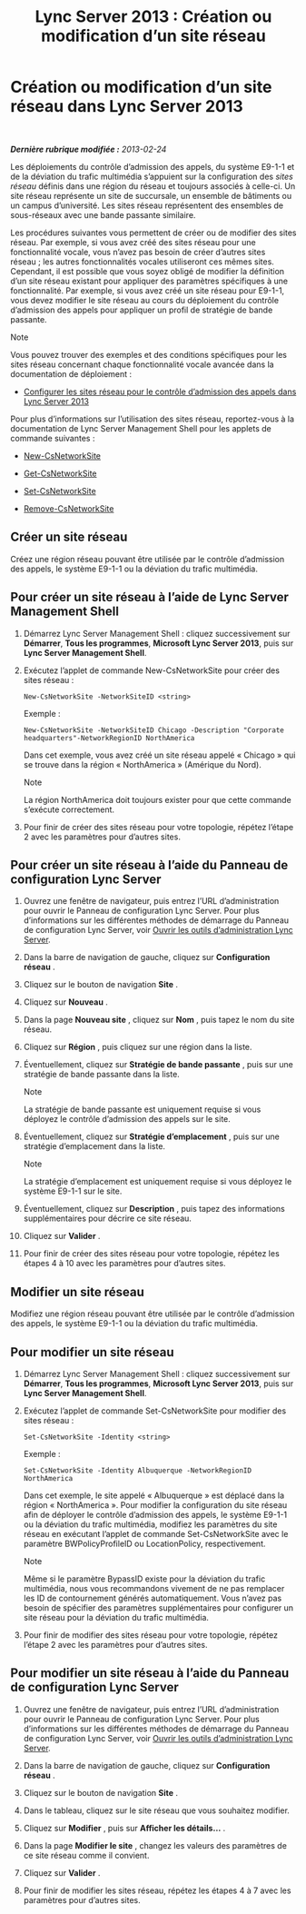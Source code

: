 ﻿---
title: 'Lync Server 2013 : Création ou modification d’un site réseau'
TOCTitle: Création ou modification d’un site réseau
ms:assetid: 14e24856-9996-4da4-9f31-300940bdf5aa
ms:mtpsurl: https://technet.microsoft.com/fr-fr/library/Gg398218(v=OCS.15)
ms:contentKeyID: 49296347
ms.date: 05/20/2016
mtps_version: v=OCS.15
ms.translationtype: HT
---

# Création ou modification d’un site réseau dans Lync Server 2013

 

_**Dernière rubrique modifiée :** 2013-02-24_

Les déploiements du contrôle d’admission des appels, du système E9-1-1 et de la déviation du trafic multimédia s’appuient sur la configuration des *sites réseau* définis dans une région du réseau et toujours associés à celle-ci. Un site réseau représente un site de succursale, un ensemble de bâtiments ou un campus d’université. Les sites réseau représentent des ensembles de sous-réseaux avec une bande passante similaire.

Les procédures suivantes vous permettent de créer ou de modifier des sites réseau. Par exemple, si vous avez créé des sites réseau pour une fonctionnalité vocale, vous n’avez pas besoin de créer d’autres sites réseau ; les autres fonctionnalités vocales utiliseront ces mêmes sites. Cependant, il est possible que vous soyez obligé de modifier la définition d’un site réseau existant pour appliquer des paramètres spécifiques à une fonctionnalité. Par exemple, si vous avez créé un site réseau pour E9-1-1, vous devez modifier le site réseau au cours du déploiement du contrôle d’admission des appels pour appliquer un profil de stratégie de bande passante.

> [!NOTE]  
> Vous pouvez trouver des exemples et des conditions spécifiques pour les sites réseau concernant chaque fonctionnalité vocale avancée dans la documentation de déploiement :<ul>
> <li><p><a href="lync-server-2013-configure-network-sites-for-cac.md">Configurer les sites réseau pour le contrôle d’admission des appels dans Lync Server 2013</a></p></li></ul>


Pour plus d’informations sur l’utilisation des sites réseau, reportez-vous à la documentation de Lync Server Management Shell pour les applets de commande suivantes :

  - [New-CsNetworkSite](https://docs.microsoft.com/en-us/powershell/module/skype/New-CsNetworkSite)

  - [Get-CsNetworkSite](https://docs.microsoft.com/en-us/powershell/module/skype/Get-CsNetworkSite)

  - [Set-CsNetworkSite](https://docs.microsoft.com/en-us/powershell/module/skype/Set-CsNetworkSite)

  - [Remove-CsNetworkSite](https://docs.microsoft.com/en-us/powershell/module/skype/Remove-CsNetworkSite)

## Créer un site réseau

Créez une région réseau pouvant être utilisée par le contrôle d’admission des appels, le système E9-1-1 ou la déviation du trafic multimédia.

## Pour créer un site réseau à l’aide de Lync Server Management Shell

1.  Démarrez Lync Server Management Shell : cliquez successivement sur **Démarrer**, **Tous les programmes**, **Microsoft Lync Server 2013**, puis sur **Lync Server Management Shell**.

2.  Exécutez l’applet de commande New-CsNetworkSite pour créer des sites réseau :
    
        New-CsNetworkSite -NetworkSiteID <string>
    
    Exemple :
    
        New-CsNetworkSite -NetworkSiteID Chicago -Description "Corporate headquarters"-NetworkRegionID NorthAmerica
    
    Dans cet exemple, vous avez créé un site réseau appelé « Chicago » qui se trouve dans la région « NorthAmerica » (Amérique du Nord).
    
    > [!NOTE]  
    > La région NorthAmerica doit toujours exister pour que cette commande s’exécute correctement.

3.  Pour finir de créer des sites réseau pour votre topologie, répétez l’étape 2 avec les paramètres pour d’autres sites.

## Pour créer un site réseau à l’aide du Panneau de configuration Lync Server

1.  Ouvrez une fenêtre de navigateur, puis entrez l’URL d’administration pour ouvrir le Panneau de configuration Lync Server. Pour plus d’informations sur les différentes méthodes de démarrage du Panneau de configuration Lync Server, voir [Ouvrir les outils d’administration Lync Server](lync-server-2013-open-lync-server-administrative-tools.md).

2.  Dans la barre de navigation de gauche, cliquez sur **Configuration réseau** .

3.  Cliquez sur le bouton de navigation **Site** .

4.  Cliquez sur **Nouveau** .

5.  Dans la page **Nouveau site** , cliquez sur **Nom** , puis tapez le nom du site réseau.

6.  Cliquez sur **Région** , puis cliquez sur une région dans la liste.

7.  Éventuellement, cliquez sur **Stratégie de bande passante** , puis sur une stratégie de bande passante dans la liste.
    
    > [!NOTE]  
    > La stratégie de bande passante est uniquement requise si vous déployez le contrôle d’admission des appels sur le site.

8.  Éventuellement, cliquez sur **Stratégie d’emplacement** , puis sur une stratégie d’emplacement dans la liste.
    
    > [!NOTE]  
    > La stratégie d’emplacement est uniquement requise si vous déployez le système E9-1-1 sur le site.

9.  Éventuellement, cliquez sur **Description** , puis tapez des informations supplémentaires pour décrire ce site réseau.

10. Cliquez sur **Valider** .

11. Pour finir de créer des sites réseau pour votre topologie, répétez les étapes 4 à 10 avec les paramètres pour d’autres sites.

## Modifier un site réseau

Modifiez une région réseau pouvant être utilisée par le contrôle d’admission des appels, le système E9-1-1 ou la déviation du trafic multimédia.

## Pour modifier un site réseau

1.  Démarrez Lync Server Management Shell : cliquez successivement sur **Démarrer**, **Tous les programmes**, **Microsoft Lync Server 2013**, puis sur **Lync Server Management Shell**.

2.  Exécutez l’applet de commande Set-CsNetworkSite pour modifier des sites réseau :
    
        Set-CsNetworkSite -Identity <string>
    
    Exemple :
    
        Set-CsNetworkSite -Identity Albuquerque -NetworkRegionID NorthAmerica
    
    Dans cet exemple, le site appelé « Albuquerque » est déplacé dans la région « NorthAmerica ». Pour modifier la configuration du site réseau afin de déployer le contrôle d’admission des appels, le système E9-1-1 ou la déviation du trafic multimédia, modifiez les paramètres du site réseau en exécutant l’applet de commande Set-CsNetworkSite avec le paramètre BWPolicyProfileID ou LocationPolicy, respectivement.
    
    > [!NOTE]  
    > Même si le paramètre BypassID existe pour la déviation du trafic multimédia, nous vous recommandons vivement de ne pas remplacer les ID de contournement générés automatiquement. Vous n’avez pas besoin de spécifier des paramètres supplémentaires pour configurer un site réseau pour la déviation du trafic multimédia.

3.  Pour finir de modifier des sites réseau pour votre topologie, répétez l’étape 2 avec les paramètres pour d’autres sites.

## Pour modifier un site réseau à l’aide du Panneau de configuration Lync Server

1.  Ouvrez une fenêtre de navigateur, puis entrez l’URL d’administration pour ouvrir le Panneau de configuration Lync Server. Pour plus d’informations sur les différentes méthodes de démarrage du Panneau de configuration Lync Server, voir [Ouvrir les outils d’administration Lync Server](lync-server-2013-open-lync-server-administrative-tools.md).

2.  Dans la barre de navigation de gauche, cliquez sur **Configuration réseau** .

3.  Cliquez sur le bouton de navigation **Site** .

4.  Dans le tableau, cliquez sur le site réseau que vous souhaitez modifier.

5.  Cliquez sur **Modifier** , puis sur **Afficher les détails…** .

6.  Dans la page **Modifier le site** , changez les valeurs des paramètres de ce site réseau comme il convient.

7.  Cliquez sur **Valider** .

8.  Pour finir de modifier les sites réseau, répétez les étapes 4 à 7 avec les paramètres pour d’autres sites.

